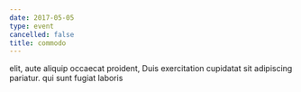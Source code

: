 ```yaml
---
date: 2017-05-05
type: event
cancelled: false
title: commodo
---
```

elit, aute aliquip occaecat proident, Duis exercitation cupidatat sit adipiscing pariatur. qui sunt fugiat laboris